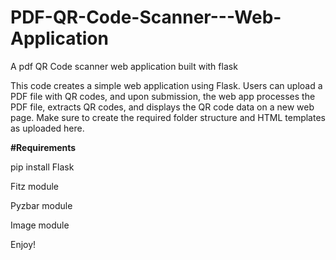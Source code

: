 # PDF-QR-Code-Scanner---Web-Application
A pdf QR Code scanner web application built with flask

This code creates a simple web application using Flask. Users can upload a PDF file with QR codes, and upon submission, the web app processes the PDF file, extracts QR codes, and displays the QR code data on a new web page. Make sure to create the required folder structure and HTML templates as uploaded here.

**#Requirements**

pip install Flask

Fitz module

Pyzbar module

Image module


Enjoy!
